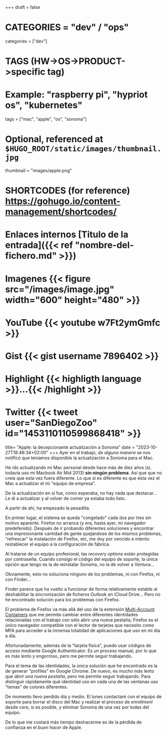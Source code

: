 +++
draft = false

# CATEGORIES = "dev" / "ops"
categories = ["dev"]
# TAGS (HW->OS->PRODUCT->specific tag)
# Example: "raspberry pi", "hypriot os", "kubernetes"

tags = ["mac", "apple", "os", "sonoma"]

# Optional, referenced at `$HUGO_ROOT/static/images/thumbnail.jpg`
thumbnail = "images/apple.png"

# SHORTCODES (for reference) https://gohugo.io/content-management/shortcodes/

# Enlaces internos  [Titulo de la entrada]({{< ref "nombre-del-fichero.md" >}})
# Imagenes          {{< figure src="/images/image.jpg" width="600" height="480" >}}
# YouTube           {{< youtube w7Ft2ymGmfc >}}
# Gist              {{< gist username 7896402 >}}
# Highlight         {{< highligth language >}}...{{< /highlight >}}
# Twitter           {{< tweet user="SanDiegoZoo" id="1453110110599868418" >}}

title=  "Apple: la decepcionante actualización a Sonoma"
date = "2023-10-27T18:46:34+02:00"
+++
Ayer en el trabajo, *de alguna manera* se nos notificó que teníamos disponible la actualización a Sonoma para el Mac.

He ido actualizando mi Mac personal desde hace más de diez años (sí, todavía uso mi Macbook Air Mid 2013) **sin ningún problema**. Así que que no creía que esta vez fuera diferente. Lo que sí es diferente es que ésta vez el Mac a actualizar el mi "equipo de empresa".

De la actualización en sí fue, como esperaba, no hay nada que destacar... Le di a actualizar y al volver de comer ya estaba todo listo.

A partir de ahí, ha empezado la pesadilla.
<!--more-->

En primer lugar, el sistema se queda "congelado" cada dos por tres sin motivo aparente. Firefox no arranca (y era, hasta ayer, mi navegador predefenido). Después de ir probando diferentes soluciones y encontrar una impresionante cantidad de gente quejándose de los mismos problemas, "refrescar" la instalación de Firefox, etc, me doy por vencido e intento restablecer el equipo a la configuración de fábrica.

Al tratarse de un equipo profesional, las *recovery options* están protegidas por contraseña. Cuando consigo el código del equipo de soporte, la única opción que tengo es la de reinstalar Sonoma, no la de volver a Ventura...

Obviamente, esto no soluciona ninguno de los problemas, ni con Firefox, ni con Finder...

Finder parece que ha vuelto a funcionar de forma relativamente estable al deshabilitar la sincronización de ficheros Outlook en iCloud Drive... Pero no he encontrado solución para los problemas con Firefox.

El problema de Firefox va más allá del uso de la extensión [Multi-Account Containers](https://addons.mozilla.org/en-US/firefox/addon/multi-account-containers/) que me permite cambiar entre diferentes identidades relacionadas con el trabajo con sólo abrir una nueva pestaña; Firefox es el único navegador compatible con el lector de tarjetas que necesito como MFA para acceder a la inmensa totalidad de aplicaciones que uso en mi día a día.

Afortunadamente, además de la "tarjeta física", puedo usar códigos de acceso mediante Google Authenticator. Es un proceso manual, por lo que es más lento y engorroso, pero me permite seguir trabajando.

Para el tema de las identidades, la única solución que he encontrado es la de generar "profiles" en Google Chrome. De nuevo, es mucho más lento que *abrir una nueva pestaña*, pero me permite seguir trabajando. Para distinguir rápidamente qué identidad uso en cada una de las ventanas uso "temas" de colores diferentes.

De momento llevo perdido día y medio. El lunes contactaré con el equipo de soporte para borrar el disco del Mac y realizar el proceso de *enrollment* desde cero, si es posible, y eliminar Sonoma de una vez por todas del equipo.

De lo que me costará más tiempo deshacerme es de la pérdida de confianza en el *buen hacer* de Apple.
